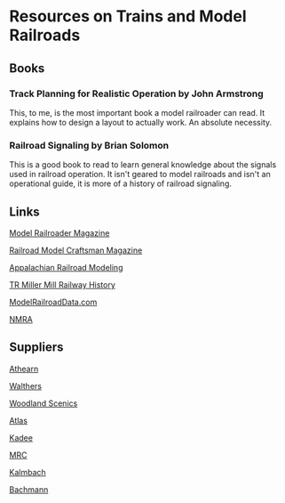 # **Resources on Trains and Model Railroads**

## **Books**

### **Track Planning for Realistic Operation** by John Armstrong

This, to me, is the most important book a model railroader can read.  It explains how to design a layout to actually work.  An absolute necessity.

### **Railroad Signaling** by Brian Solomon

This is a good book to read to learn general knowledge about the signals used in railroad operation.  It isn't geared to model railroads and isn't an operational guide, it is more of a history of railroad signaling.


## **Links**

[Model Railroader Magazine](https://www.trains.com/mrr/)

[Railroad Model Craftsman Magazine](https://rrmodelcraftsman.com/)

[Appalachian Railroad Modeling](https://appalachianrailroadmodeling.com/)

[TR Miller Mill Railway History](https://hawkinsrails.net/industrials/trmmc/trmmc.htm)

[ModelRailroadData.com](https://www.modelrailroaddata.com/links/)

[NMRA](https://www.nmra.org/)



## **Suppliers**

[Athearn](https://www.athearn.com/)

[Walthers](https://www.walthers.com/)

[Woodland Scenics](https://woodlandscenics.woodlandscenics.com/show/category/Products)

[Atlas](https://shop.atlasrr.com/default.aspx)

[Kadee](https://www.kadee.com/)

[MRC](https://www.modelrectifier.com/)

[Kalmbach](https://kalmbachhobbystore.com/)

[Bachmann](https://bachmanntrains.com/home-usa/)


<!-- More to be added later-->
